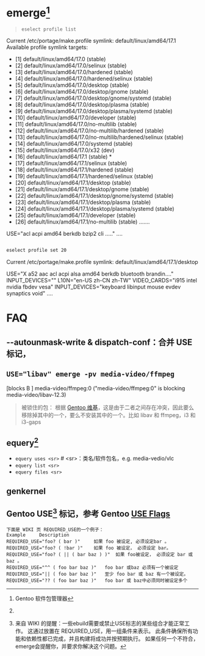 <link href="../../css/style.css" rel="stylesheet" type="text/css" />


# emerge[^emerge]

[^emerge]: Gentoo 软件包管理器

> `eselect profile list`

Current /etc/portage/make.profile symlink:
  default/linux/amd64/17.1
Available profile symlink targets:

+ [1]   default/linux/amd64/17.0 (stable)
+ [2]   default/linux/amd64/17.0/selinux (stable)
+ [3]   default/linux/amd64/17.0/hardened (stable)
+ [4]   default/linux/amd64/17.0/hardened/selinux (stable)
+ [5]   default/linux/amd64/17.0/desktop (stable)
+ [6]   default/linux/amd64/17.0/desktop/gnome (stable)
+ [7]   default/linux/amd64/17.0/desktop/gnome/systemd (stable)
+ [8]   default/linux/amd64/17.0/desktop/plasma (stable)
+ [9]   default/linux/amd64/17.0/desktop/plasma/systemd (stable)
+ [10]  default/linux/amd64/17.0/developer (stable)
+ [11]  default/linux/amd64/17.0/no-multilib (stable)
+ [12]  default/linux/amd64/17.0/no-multilib/hardened (stable)
+ [13]  default/linux/amd64/17.0/no-multilib/hardened/selinux (stable)
+ [14]  default/linux/amd64/17.0/systemd (stable)
+ [15]  default/linux/amd64/17.0/x32 (dev)
+ [16]  default/linux/amd64/17.1 (stable) *
+ [17]  default/linux/amd64/17.1/selinux (stable)
+ [18]  default/linux/amd64/17.1/hardened (stable)
+ [19]  default/linux/amd64/17.1/hardened/selinux (stable)
+ [20]  default/linux/amd64/17.1/desktop (stable)
+ [21]  default/linux/amd64/17.1/desktop/gnome (stable)
+ [22]  default/linux/amd64/17.1/desktop/gnome/systemd (stable)
+ [23]  default/linux/amd64/17.1/desktop/plasma (stable)
+ [24]  default/linux/amd64/17.1/desktop/plasma/systemd (stable)
+ [25]  default/linux/amd64/17.1/developer (stable)
+ [26]  default/linux/amd64/17.1/no-multilib (stable)
  .......

USE="acl acpi amd64 berkdb bzip2 cli ....." ....

```Bash

eselect profile set 20

```

Current /etc/portage/make.profile symlink:
  default/linux/amd64/17.1/desktop

USE="X a52 aac acl acpi alsa amd64 berkdb bluetooth brandin...." INPUT_DEVICES="" L10N="en-US zh-CN zh-TW" VIDEO_CARDS="i915 intel nvidia fbdev vesa" INPUT_DEVICES="keyboard libinput mouse evdev synaptics void"  ....

# FAQ
## --autounmask-write & dispatch-conf：合并 USE 标记，

## `USE="libav" emerge -pv media-video/ffmpeg`

[blocks B      ] media-video/ffmpeg:0 ("media-video/ffmpeg:0" is blocking media-video/libav-12.3)

> 被锁住的包： 根据 [Gentoo 维基](https://wiki.gentoo.org/wiki/Handbook:X86/Working/Portage#Blocked_packages)，这是由于二者之间存在冲突，因此要么移除掉其中的一个，要么不安装其中的一个。比如 libav 和 ffmpeg，i3 和 i3-gaps


## equery[^gentoolkit]

+ `equery uses <sr>` # \<sr\>：类名/软件包名，e.g. media-vedio/vlc
+ `equery list <sr>`
+ `equery files <sr>`

## genkernel

## Gentoo USE[^gentoo_use] 标记，参考 Gentoo [USE Flags](https://www.gentoo.org/support/use-flags/)


```log
下面是 WIKI 页 REQUIRED_USE的一个例子：
Example 	Description
REQUIRED_USE="foo? ( bar )" 	如果 foo 被设定, 必须设定bar 。
REQUIRED_USE="foo? ( !bar )" 	如果 foo 被设定， 必须设定 bar。
REQUIRED_USE="foo? ( || ( bar baz ) )" 	如果 foo被设定， 必须设定 bar 或baz 。
REQUIRED_USE="^^ ( foo bar baz )" 	foo bar 或baz 必须有一个被设定
REQUIRED_USE="|| ( foo bar baz )" 	至少 foo bar 或 baz 有一个被设定。
REQUIRED_USE="?? ( foo bar baz )" 	foo bar 或 baz中必须同时被设定多个
```
[^gentoo_use]: 来自 WIKI 的提醒：一些ebuild需要或禁止USE标志的某些组合才能正常工作。 这通过放置在 REQUIRED\_USE，用一组条件来表示。 此条件确保所有功能和依赖性都已完成，并且构建将成功并按预期执行。 如果任何一个不符合，emerge会提醒你，并要求你解决这个问题。

[^gentoolkit]: 
